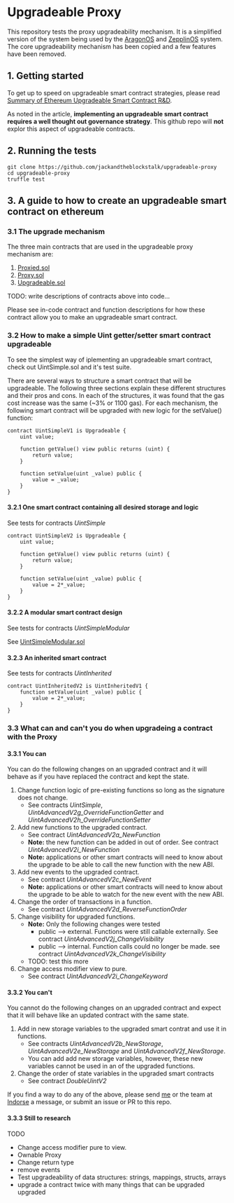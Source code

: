 # Upgradeable Proxy

This repository tests the proxy upgradeability mechanism. It is a simplified version of the system being used by the
[AragonOS](https://github.com/aragon/aragonOS) and [ZepplinOS](https://github.com/zeppelinos/core) system. The core upgradeability mechanism has been copied and a few features have been removed.

## 1. Getting started

To get up to speed on upgradeable smart contract strategies, please read [Summary of Ethereum Upgradeable Smart Contract R&D](https://blog.indorse.io/ethereum-upgradeable-smart-contract-strategies-456350d0557c).

As noted in the article, **implementing an upgradeable smart contract requires a well thought out governance strategy**. This github repo will **not** explor this aspect of upgradeable contracts.


## 2. Running the tests

```
git clone https://github.com/jackandtheblockstalk/upgradeable-proxy
cd upgradeable-proxy
truffle test
```

## 3. A guide to how to create an upgradeable smart contract on ethereum

### 3.1 The upgrade mechanism

The three main contracts that are used in the upgradeable proxy mechanism are:
1. [Proxied.sol](https://github.com/jackandtheblockstalk/upgradeable-proxy/blob/master/contracts/Proxied.sol)
2. [Proxy.sol](https://github.com/jackandtheblockstalk/upgradeable-proxy/blob/master/contracts/Proxy.sol)
3. [Upgradeable.sol](https://github.com/jackandtheblockstalk/upgradeable-proxy/blob/master/contracts/Upgradeable.sol)

TODO: write descriptions of contracts above into code...

Please see in-code contract and function descriptions for how these contract allow you to make an upgradeable smart contract.

### 3.2 How to make a simple Uint getter/setter smart contract upgradeable

To see the simplest way of iplementing an upgradeable smart contract, check out UintSimple.sol and it's test suite.

There are several ways to structure a smart contract that will be upgradeable. The following three sections explain these different structures and their pros and cons. In each of the structures, it was found that the gas cost increase was the same (~3% or 1100 gas). For each mechanism, the following smart contract will be upgraded with new logic for the setValue() function:
```
contract UintSimpleV1 is Upgradeable {
    uint value;

    function getValue() view public returns (uint) {
        return value;
    }

    function setValue(uint _value) public {
        value = _value;
    }
}
```

#### 3.2.1 One smart contract containing all desired storage and logic
See tests for contracts _UintSimple_

```
contract UintSimpleV2 is Upgradeable {
    uint value;

    function getValue() view public returns (uint) {
        return value;
    }

    function setValue(uint _value) public {
        value = 2*_value;
    }
}
```

#### 3.2.2 A modular smart contract design
See tests for contracts _UintSimpleModular_

See [UintSimpleModular.sol](https://github.com/jackandtheblockstalk/upgradeable-proxy/blob/master/contracts/test/UintSimpleModular.sol)

#### 3.2.3 An inherited smart contract
See tests for contracts _UintInherited_

```
contract UintInheritedV2 is UintInheritedV1 {
    function setValue(uint _value) public {
        value = 2*_value;
    }
}
```

### 3.3 What can and can't you do when upgradeing a contract with the Proxy

#### 3.3.1 You can

You can do the following changes on an upgraded contract and it will behave as if you have replaced the contract and kept the state.

1. Change function logic of pre-existing functions so long as the signature does not change.
   - See contracts _UintSimple_, _UintAdvancedV2g_OverrideFunctionGetter_ and _UintAdvancedV2h_OverrideFunctionSetter_
2. Add new functions to the upgraded contract.
   - See contract _UintAdvancedV2a_NewFunction_
   - **Note:** the new function can be added in out of order. See contract _UintAdvancedV2i_NewFunction_
   - **Note:** applications or other smart contracts will need to know about the upgrade to be able to call the new function with the new ABI.
3. Add new events to the upgraded contract.
   - See contract _UintAdvancedV2c_NewEvent_
   - **Note:** applications or other smart contracts will need to know about the upgrade to be able to watch for the new event with the new ABI.
4. Change the order of transactions in a function.
   - See contract _UintAdvancedV2d_ReverseFunctionOrder_
5. Change visibility for upgraded functions.
   - **Note:** Only the following changes were tested
     - public --> external. Functions were still callable externally. See contract _UintAdvancedV2j_ChangeVisibility_
     - public --> internal. Function calls could no longer be made. see contract _UintAdvancedV2k_ChangeVisibility_
   - TODO: test this more
6. Change access modifier view to pure.
   - See contract _UintAdvancedV2i_ChangeKeyword_

#### 3.3.2 You can't

You cannot do the following changes on an upgraded contract and expect that it will behave like an updated contract with the same state.

1. Add in new storage variables to the upgraded smart contrat and use it in functions.
   - See contracts _UintAdvancedV2b_NewStorage_, _UintAdvancedV2e_NewStorage_ and _UintAdvancedV2f_NewStorage_.
   - You can add add new storage variables, however, these new variables cannot be used in an of the upgraded functions.
2. Change the order of state variables in the upgraded smart contracts
   - See contract _DoubleUintV2_

If you find a way to do any of the above, please send [me](https://twitter.com/theblockstalk) or the team at [Indorse](https://twitter.com/joinindorse) a message, or submit an issue or PR to this repo.

#### 3.3.3 Still to research

TODO
* Change access modifier pure to view.
* Ownable Proxy
* Change return type
* remove events
* Test upgradeability of data structures: strings, mappings, structs, arrays
* upgrade a contract twice with many things that can be upgraded upgraded
